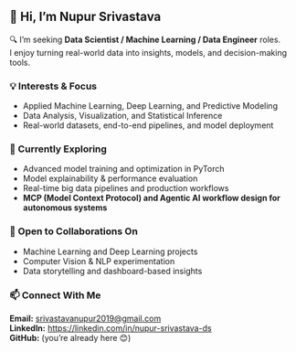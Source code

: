 ## 👋 Hi, I’m Nupur Srivastava

🔍 I’m seeking **Data Scientist / Machine Learning / Data Engineer** roles.  
I enjoy turning real-world data into insights, models, and decision-making tools.

### 💡 Interests & Focus
- Applied Machine Learning, Deep Learning, and Predictive Modeling  
- Data Analysis, Visualization, and Statistical Inference  
- Real-world datasets, end-to-end pipelines, and model deployment

### 🧠 Currently Exploring
- Advanced model training and optimization in PyTorch  
- Model explainability & performance evaluation  
- Real-time big data pipelines and production workflows  
- **MCP (Model Context Protocol) and Agentic AI workflow design for autonomous systems**

### 🤝 Open to Collaborations On
- Machine Learning and Deep Learning projects  
- Computer Vision & NLP experimentation  
- Data storytelling and dashboard-based insights

### 📫 Connect With Me
**Email:** srivastavanupur2019@gmail.com  
**LinkedIn:** https://linkedin.com/in/nupur-srivastava-ds  
**GitHub:** (you’re already here 😊)

